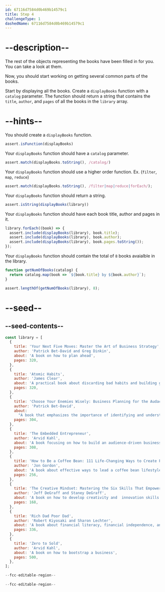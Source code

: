 ```yaml
---
id: 67116d7584d0b469b14579c1
title: Step 4
challengeType: 1
dashedName: 67116d7584d0b469b14579c1
---
```


# --description--

The rest of the objects representing the books have been filled in for you. You can take a look at them.

Now, you should start working on getting several common parts of the books.

Start by displaying all the books. Create a `displayBooks` function with a `catalog` parameter. The function should return a string that contains the `title`, `author`, and `pages` of all the books in the `library` array.

# --hints--

You should create a `displayBooks` function.

```js
assert.isFunction(displayBooks)
```

Your `displayBooks` function should have a `catalog` parameter.

```js
assert.match(displayBooks.toString(), /catalog/)
```

Your `displayBooks` function should use a higher order function. Ex. (`filter`, `map`, `reduce`)

```js
assert.match(displayBooks.toString(), /filter|map|reduce|forEach/);
```

Your `displayBooks` function should return a string.

```js
assert.isString(displayBooks(library))
```

Your `displayBooks` function should have each book title, author and pages in it.

```js
library.forEach((book) => {
  assert.include(displayBooks(library), book.title);
  assert.include(displayBooks(library), book.author);
  assert.include(displayBooks(library), book.pages.toString());
});
```

Your `displayBooks` function should contain the total of `8` books avaialble in the library.

```js
function getNumOfBooks(catalog) {
  return catalog.map(book => `${book.title} by ${book.author}`);
}

assert.lengthOf(getNumOfBooks(library), 8);
```

# --seed--

## --seed-contents--

```js
const library = [
  {
    title: 'Your Next Five Moves: Master the Art of Business Strategy',
    author: 'Patrick Bet-David and Greg Dinkin',
    about: 'A book on how to plan ahead',
    pages: 320,
  },
  {
    title: 'Atomic Habits',
    author: 'James Clear',
    about: 'A practical book about discarding bad habits and building good ones',
    pages: 320,
  },
  {
    title: 'Choose Your Enemies Wisely: Business Planning for the Audacious Few',
    author: 'Patrick Bet-David',
    about:
      "A book that emphasizes the importance of identifying and understanding one's adversaries to succeed in the business world",
    pages: 304,
  },
  {
    title: 'The Embedded Entrepreneur',
    author: 'Arvid Kahl',
    about: 'A book focusing on how to build an audience-driven business',
    pages: 308,
  },
  {
    title: 'How to Be a Coffee Bean: 111 Life-Changing Ways to Create Positive Change',
    author: 'Jon Gordon',
    about: 'A book about effective ways to lead a coffee bean lifestyle',
    pages: 256,
  },
  {
    title: 'The Creative Mindset: Mastering the Six Skills That Empower Innovation',
    author: 'Jeff DeGraff and Staney DeGraff',
    about: 'A book on how to develop creativity and  innovation skills',
    pages: 168,
  },
  {
    title: 'Rich Dad Poor Dad',
    author: 'Robert Kiyosaki and Sharon Lechter',
    about: 'A book about financial literacy, financial independence, and building wealth. ',
    pages: 336,
  },
  {
    title: 'Zero to Sold',
    author: 'Arvid Kahl',
    about: 'A book on how to bootstrap a business',
    pages: 500,
  },
];

--fcc-editable-region--
  
--fcc-editable-region--
```
